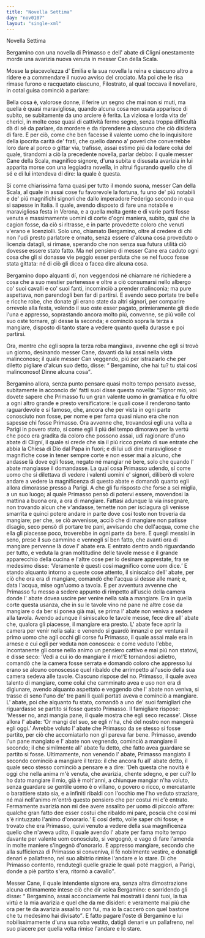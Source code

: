 ```yaml
---
title: "Novella Settima"
day: "nov0107"
layout: "single-xml"
---
```

<div id="nov0107" type="novella" who="filostrato">
<head>Novella Settima</head>
<argument>
<p>
<milestone id="p01070001"/>
<name persref="bergamino" type="person">Bergamino</name> con una novella di 
            <name persref="primasso" type="person">Primasso</name> e dell'
            <name persref="abatecligni" type="person">abate di Cligní</name> onestamente morde una avarizia nuova venuta in messer 
            <name persref="canescala" type="person">Can della Scala</name>.</p>
</argument>
<div3 type="commentary" who="author">
<p>
<milestone id="p01070002"/>Mosse la piacevolezza d'
            <name persref="emilia" type="person">Emilia</name> e la sua novella la reina e ciascuno altro a ridere e a commendare il nuovo avviso del crociato. Ma poi che le risa rimase furono e racquetato ciascuno, 
            <name persref="filostrato" type="person">Filostrato</name>, al qual toccava il novellare, in cotal guisa cominciò a parlare:</p>
</div3>
<div3 type="commentary" who="filostrato">
<p>
<milestone id="p01070003"/>Bella cosa è, valorose donne, il ferire un segno che mai non si muti, ma quella è quasi maravigliosa, quando alcuna cosa non usata apparisce di subito, se subitamente da uno arciere è ferita. 
            <milestone id="p01070004"/>La viziosa e lorda vita de' cherici, in molte cose quasi di cattività fermo segno, senza troppa difficultà dà di sé da parlare, da mordere e da riprendere a ciascuno che ciò disidera di fare. E per ciò, come che ben facesse il valente uomo che lo inquisitore della ipocrita carità de' frati, che quello danno a' poveri che converrebbe loro dare al porco o gittar via, trafisse, assai estimo piú da lodare colui del quale, tirandomi a ciò la precedente novella, parlar debbo: il quale messer 
            <name persref="canescala" type="person">Cane della Scala</name>, magnifico signore, d'una subita e disusata avarizia in lui apparita morse con una leggiadra novella, in altrui figurando quello che di sé e di lui intendeva di dire: la quale è questa.</p>
</div3>
<p>
<milestone id="p01070005"/>Sí come chiarissima fama quasi per tutto il mondo suona, messer 
          <name persref="canescala" type="person">Can della Scala</name>, al quale in assai cose fu favorevole la fortuna, fu uno de' piú notabili e de' piú magnifichi signori che dallo imperadore 
          <name persref="federicoii" type="person">Federigo secondo</name> in qua si sapesse in 
          <name placeref="italia" type="place">Italia</name>. 
          <milestone id="p01070006"/>Il quale, avendo disposto di fare una notabile e maravigliosa festa in 
          <name placeref="verona" type="place">Verona</name>, e a quella molta gente e di varie parti fosse venuta e massimamente uomini di corte d'ogni maniera, subito, qual che la cagion fosse, da ciò si ritrasse, e in parte provedette coloro che venuti v'erano e licenziolli. 
          <milestone id="p01070007"/>Solo uno, chiamato 
          <name persref="bergamino" type="person">Bergamino</name>, oltre al credere di chi non l'udí presto parlatore e ornato, senza essere d'alcuna cosa proveduto o licenzia datagli, si rimase, sperando che non senza sua futura utilità ciò dovesse essere stato fatto. Ma nel pensiero di messer 
          <name persref="canescala" type="person">Cane</name> era caduto ogni cosa che gli si donasse vie peggio esser perduta che se nel fuoco fosse stata gittata: né di ciò gli dicea o facea dire alcuna cosa.</p>
<p>
<milestone id="p01070008"/>
<name persref="bergamino" type="person">Bergamino</name> dopo alquanti dí, non veggendosi né chiamare né richiedere a cosa che a suo mestier partenesse e oltre a ciò consumarsi nello albergo co' suoi cavalli e co' suoi fanti, incominciò a prender malinconia; ma pure aspettava, non parendogli ben far di partirsi. 
          <milestone id="p01070009"/>E avendo seco portate tre belle e ricche robe, che donate gli erano state da altri signori, per comparire orrevole alla festa, volendo il suo oste esser pagato, primieramente gli diede l'una e appresso, soprastando ancora molto piú, convenne, se piú volle col suo oste tornare, gli desse la seconda; e cominciò sopra la terza a mangiare, disposto di tanto stare a vedere quanto quella durasse e poi partirsi.</p>
<p>
<milestone id="p01070010"/>Ora, mentre che egli sopra la terza roba mangiava, avvenne che egli si trovò un giorno, desinando messer 
          <name persref="canescala" type="person">Cane</name>, davanti da lui assai nella vista malinconoso; il quale messer 
          <name persref="canescala" type="person">Can</name> veggendo, piú per istraziarlo che per diletto pigliare d'alcun suo detto, disse: 
          <q direct="unspecified" who="canescala">
<name persref="bergamino" type="person">Bergamino</name>, che hai tu? tu stai cosí malinconoso! Dinne alcuna cosa</q>.</p>
<p>
<milestone id="p01070011"/>
<name persref="bergamino" type="person">Bergamino</name> allora, senza punto pensare quasi molto tempo pensato avesse, subitamente in acconcio de' fatti suoi disse questa novella: 
          <q direct="unspecified" type="novella" who="bergamino">Signor mio, voi dovete sapere che 
          <name persref="primasso" type="person">Primasso</name> fu un gran valente uomo in gramatica e fu oltre a ogni altro grande e presto versificatore: le quali cose il renderono tanto raguardevole e sí famoso, che, ancora che per vista in ogni parte conosciuto non fosse, per nome e per fama quasi niuno era che non sapesse chi fosse 
          <name persref="primasso" type="person">Primasso</name>. 
          <milestone id="p01070012"/>Ora avvenne che, trovandosi egli una volta a 
          <name placeref="parigi" type="place">Parigi</name> in povero stato, sí come egli il piú del tempo dimorava per la vertú che poco era gradita da coloro che possono assai, udí ragionare d'uno 
          <name persref="abatecligni" type="person">abate di Cligní</name>, il quale si crede che sia il piú ricco prelato di sue entrate che abbia la Chiesa di Dio dal Papa in fuori; e di lui udí dire maravigliose e magnifiche cose in tener sempre corte e non esser mai a alcuno, che andasse là dove egli fosse, negato né mangiar né bere, solo che quando l'
          <name persref="abatecligni" type="person">abate</name> mangiasse il domandasse. 
          <milestone id="p01070013"/>La qual cosa 
          <name persref="primasso" type="person">Primasso</name> udendo, sí come uomo che si dilettava di vedere i valenti uomini e' signori, diliberò di volere andare a vedere la magnificenza di questo 
          <name persref="abatecligni" type="person">abate</name> e domandò quanto egli allora dimorasse presso a 
          <name placeref="parigi" type="place">Parigi</name>. A che gli fu risposto che forse a sei miglia, a un suo luogo; al quale 
          <name persref="primasso" type="person">Primasso</name> pensò di potervi essere, movendosi la mattina a buona ora, a ora di mangiare. 
          <milestone id="p01070014"/>Fattasi adunque la via insegnare, non trovando alcun che v'andasse, temette non per isciagura gli venisse smarrita e quinci potere andare in parte dove cosí tosto non troveria da mangiare; per che, se ciò avvenisse, acciò che di mangiare non patisse disagio, seco pensò di portare tre pani, avvisando che dell'acqua, come che ella gli piacesse poco, troverebbe in ogni parte da bere. E quegli messisi in seno, prese il suo cammino e vennegli sí ben fatto, che avanti ora di mangiare pervenne là dove l'
          <name persref="abatecligni" type="person">abate</name> era. 
          <milestone id="p01070015"/>E entrato dentro andò riguardando per tutto, e veduta la gran moltitudine delle tavole messe e il grande apparecchio della cucina e l'altre cose per lo desinare apprestate, fra se medesimo disse: 
          <q direct="unspecified" type="internalmonologue" who="primasso">Veramente è questi cosí magnifico come uom dice.</q>
<milestone id="p01070016"/>E stando alquanto intorno a queste cose attento, il siniscalco dell'
          <name persref="abatecligni" type="person">abate</name>, per ciò che ora era di mangiare, comandò che l'acqua si desse alle mani; e, data l'acqua, mise ogn'uomo a tavola. E per avventura avvenne che 
          <name persref="primasso" type="person">Primasso</name> fu messo a sedere appunto di rimpetto all'uscio della camera donde l'
          <name persref="abatecligni" type="person">abate</name> dovea uscire per venire nella sala a mangiare. 
          <milestone id="p01070017"/>Era in quella corte questa usanza, che in su le tavole vino né pane né altre cose da mangiare o da ber si ponea già mai, se prima l'
          <name persref="abatecligni" type="person">abate</name> non veniva a sedere alla tavola. Avendo adunque il siniscalco le tavole messe, fece dire all'
          <name persref="abatecligni" type="person">abate</name> che, qualora gli piacesse, il mangiare era presto. 
          <milestone id="p01070018"/>L'
          <name persref="abatecligni" type="person">abate</name> fece aprir la camera per venir nella sala: e venendo si guardò innanzi e per ventura il primo uomo che agli occhi gli corse fu 
          <name persref="primasso" type="person">Primasso</name>, il quale assai male era in arnese e cui egli per veduta non conoscea: e come veduto l'ebbe, incontanente gli corse nello animo un pensiero cattivo e mai piú non statovi, e disse seco: 
          <milestone id="p01070019"/>
<q direct="unspecified" type="internalmonologue" who="abatecligni">Vedi a cui io do mangiare il mio!</q>E tornandosi adietro, comandò che la camera fosse serrata e domandò coloro che appresso lui erano se alcuno conoscesse quel ribaldo che arrimpetto all'uscio della sua camera sedeva alle tavole. Ciascuno rispose del no. 
          <milestone id="p01070020"/>
<name persref="primasso" type="person">Primasso</name>, il quale avea talento di mangiare, come colui che camminato avea e uso non era di digiunare, avendo alquanto aspettato e veggendo che l'
          <name persref="abatecligni" type="person">abate</name> non veniva, si trasse di seno l'uno de' tre pani li quali portati aveva e cominciò a mangiare. 
          <milestone id="p01070021"/>L'
          <name persref="abatecligni" type="person">abate</name>, poi che alquanto fu stato, comandò a uno de' suoi famigliari che riguardasse se partito si fosse questo 
          <name persref="primasso" type="person">Primasso</name>. Il famigliare rispose: 
          <q direct="unspecified">Messer no, anzi mangia pane, il quale mostra che egli seco recasse</q>. Disse allora l'
          <name persref="abatecligni" type="person">abate</name>: 
          <q direct="unspecified" who="abatecligni">Or mangi del suo, se egli n'ha, ché del nostro non mangerà egli oggi.</q>
<milestone id="p01070022"/>Avrebbe voluto l'
          <name persref="abatecligni" type="person">abate</name> che 
          <name persref="primasso" type="person">Primasso</name> da se stesso si fosse partito, per ciò che accomiatarlo non gli pareva far bene. 
          <name persref="primasso" type="person">Primasso</name>, avendo l'un pane mangiato e l'
          <name persref="abatecligni" type="person">abate</name> non vegnendo, cominciò a mangiare il secondo; il che similmente all'
          <name persref="abatecligni" type="person">abate</name> fu detto, che fatto avea guardare se partito si fosse. 
          <milestone id="p01070023"/>Ultimamente, non venendo l'
          <name persref="abatecligni" type="person">abate</name>, 
          <name persref="primasso" type="person">Primasso</name> mangiato il secondo cominciò a mangiare il terzo: il che ancora fu all'
          <name persref="abatecligni" type="person">abate</name> detto, il quale seco stesso cominciò a pensare e a dire: 
          <q direct="unspecified" who="abatecligni">Deh questa che novità è oggi che nella anima m'è venuta, che avarizia, chente sdegno, e per cui? Io ho dato mangiare il mio, già è molt'anni, a chiunque mangiar n'ha voluto, senza guardare se gentile uomo è o villano, o povero o ricco, o mercatante o barattiere stato sia, e a infiniti ribaldi con l'occhio me l'ho veduto straziare, né mai nell'animo m'entrò questo pensiero che per costui mi c'è entrato. 
          <milestone id="p01070024"/>Fermamente avarizia non mi dee avere assalito per uomo di piccolo affare: qualche gran fatto dee esser costui che ribaldo mi pare, poscia che cosí mi s'è rintuzzato l'animo d'onorarlo.</q>
<milestone id="p01070025"/>E cosí detto, volle saper chi fosse; e trovato che era 
          <name persref="primasso" type="person">Primasso</name>, quivi venuto a vedere della sua magnificenza quello che n'aveva udito, il quale avendo l'
          <name persref="abatecligni" type="person">abate</name> per fama molto tempo davante per valente uom conosciuto, si vergognò, e vago di fare l'amenda in molte maniere s'ingegnò d'onorarlo. 
          <milestone id="p01070026"/>E appresso mangiare, secondo che alla sufficienza di 
          <name persref="primasso" type="person">Primasso</name> si conveniva, il fé nobilmente vestire, e donatigli denari e pallafreno, nel suo albitrio rimise l'andare e lo stare. Di che 
          <name persref="primasso" type="person">Primasso</name> contento, rendutegli quelle grazie le quali poté maggiori, a 
          <name placeref="parigi" type="place">Parigi</name>, donde a piè partito s'era, ritornò a cavallo</q>.</p>
<p>
<milestone id="p01070027"/>Messer 
          <name persref="canescala" type="person">Cane</name>, il quale intendente signore era, senza altra dimostrazione alcuna ottimamente intese ciò che dir volea 
          <name persref="bergamino" type="person">Bergamino</name>: e sorridendo gli disse: 
          <q direct="unspecified" who="canescala">
<name persref="bergamino" type="person">Bergamino</name>, assai acconciamente hai mostrati i danni tuoi, la tua virtú e la mia avarizia e quel che da me disideri: e veramente mai piú che ora per te da avarizia assalito non fui, ma io la caccerò con quel bastone che tu medesimo hai divisato</q>. 
          <milestone id="p01070028"/>E fatto pagare l'oste di 
          <name persref="bergamino" type="person">Bergamino</name> e lui nobilissimamente d'una sua roba vestito, datigli denari e un pallafreno, nel suo piacere per quella volta rimise l'andare e lo stare.</p>
</div>